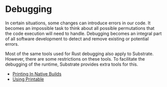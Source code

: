 # Debugging

In certain situations, some changes can introduce errors in our code. It becomes an impossible task to think about all possible permutations that the code execution will need to handle. Debugging becomes an integral part of all software development to detect and remove existing or potential errors.

Most of the same tools used for Rust debugging also apply to Substrate. However, there are some restrictions on these tools. 
To facilitate the debugging of the runtime, Substrate provides extra tools for this.


* [Printing In Native Builds](./ifstd.md)
* [Using Printable](./printable.md)